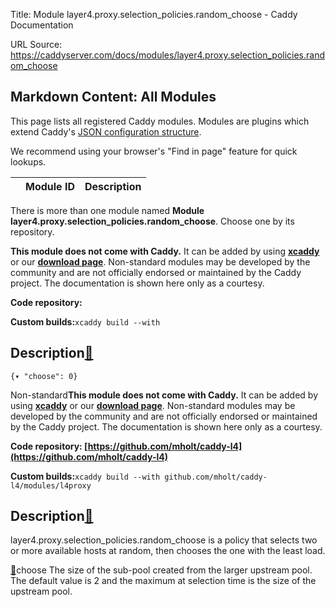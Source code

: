 Title: Module layer4.proxy.selection_policies.random_choose - Caddy Documentation

URL Source: https://caddyserver.com/docs/modules/layer4.proxy.selection_policies.random_choose

Markdown Content:
All Modules
-----------

This page lists all registered Caddy modules. Modules are plugins which extend Caddy's [JSON configuration structure](https://caddyserver.com/docs/json/).

We recommend using your browser's "Find in page" feature for quick lookups.

|  | Module ID | Description |
| --- | --- | --- |

There is more than one module named **Module layer4.proxy.selection_policies.random_choose**. Choose one by its repository.

**This module does not come with Caddy.** It can be added by using **[xcaddy](https://caddyserver.com/docs/build#xcaddy)** or our **[download page](https://caddyserver.com/download)**. Non-standard modules may be developed by the community and are not officially endorsed or maintained by the Caddy project. The documentation is shown here only as a courtesy.

**Code repository:**

**Custom builds:**`xcaddy build --with`

Description[🔗](https://caddyserver.com/docs/modules/layer4.proxy.selection_policies.random_choose#docs "Direct link")
----------------------------------------------------------------------------------------------------------------------

`{▾	"choose": 0}`

Non-standard**This module does not come with Caddy.** It can be added by using **[xcaddy](https://caddyserver.com/docs/build#xcaddy)** or our **[download page](https://caddyserver.com/download)**. Non-standard modules may be developed by the community and are not officially endorsed or maintained by the Caddy project. The documentation is shown here only as a courtesy.

**Code repository: [https://github.com/mholt/caddy-l4](https://github.com/mholt/caddy-l4)**

**Custom builds:**`xcaddy build --with github.com/mholt/caddy-l4/modules/l4proxy`

Description[🔗](https://caddyserver.com/docs/modules/layer4.proxy.selection_policies.random_choose#docs "Direct link")
----------------------------------------------------------------------------------------------------------------------

layer4.proxy.selection_policies.random_choose is a policy that selects two or more available hosts at random, then chooses the one with the least load.

[🔗](https://caddyserver.com/docs/modules/layer4.proxy.selection_policies.random_choose#choose)choose
The size of the sub-pool created from the larger upstream pool. The default value is 2 and the maximum at selection time is the size of the upstream pool.
